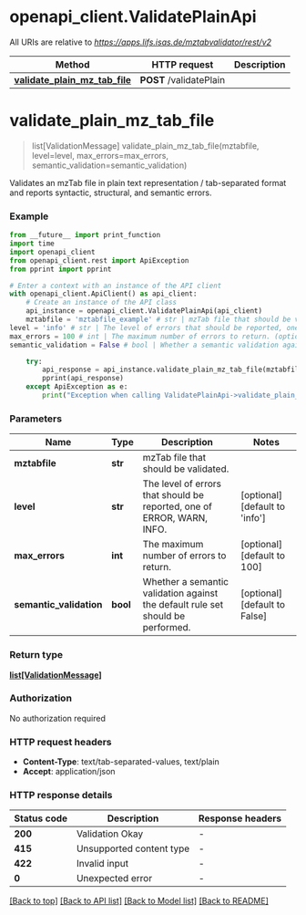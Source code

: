 # openapi_client.ValidatePlainApi

All URIs are relative to *https://apps.lifs.isas.de/mztabvalidator/rest/v2*

Method | HTTP request | Description
------------- | ------------- | -------------
[**validate_plain_mz_tab_file**](ValidatePlainApi.md#validate_plain_mz_tab_file) | **POST** /validatePlain | 


# **validate_plain_mz_tab_file**
> list[ValidationMessage] validate_plain_mz_tab_file(mztabfile, level=level, max_errors=max_errors, semantic_validation=semantic_validation)



Validates an mzTab file in plain text representation / tab-separated format and reports syntactic, structural, and semantic errors. 

### Example

```python
from __future__ import print_function
import time
import openapi_client
from openapi_client.rest import ApiException
from pprint import pprint

# Enter a context with an instance of the API client
with openapi_client.ApiClient() as api_client:
    # Create an instance of the API class
    api_instance = openapi_client.ValidatePlainApi(api_client)
    mztabfile = 'mztabfile_example' # str | mzTab file that should be validated.
level = 'info' # str | The level of errors that should be reported, one of ERROR, WARN, INFO. (optional) (default to 'info')
max_errors = 100 # int | The maximum number of errors to return. (optional) (default to 100)
semantic_validation = False # bool | Whether a semantic validation against the default rule set should be performed. (optional) (default to False)

    try:
        api_response = api_instance.validate_plain_mz_tab_file(mztabfile, level=level, max_errors=max_errors, semantic_validation=semantic_validation)
        pprint(api_response)
    except ApiException as e:
        print("Exception when calling ValidatePlainApi->validate_plain_mz_tab_file: %s\n" % e)
```

### Parameters

Name | Type | Description  | Notes
------------- | ------------- | ------------- | -------------
 **mztabfile** | **str**| mzTab file that should be validated. | 
 **level** | **str**| The level of errors that should be reported, one of ERROR, WARN, INFO. | [optional] [default to &#39;info&#39;]
 **max_errors** | **int**| The maximum number of errors to return. | [optional] [default to 100]
 **semantic_validation** | **bool**| Whether a semantic validation against the default rule set should be performed. | [optional] [default to False]

### Return type

[**list[ValidationMessage]**](ValidationMessage.md)

### Authorization

No authorization required

### HTTP request headers

 - **Content-Type**: text/tab-separated-values, text/plain
 - **Accept**: application/json

### HTTP response details
| Status code | Description | Response headers |
|-------------|-------------|------------------|
**200** | Validation Okay |  -  |
**415** | Unsupported content type |  -  |
**422** | Invalid input |  -  |
**0** | Unexpected error |  -  |

[[Back to top]](#) [[Back to API list]](../README.md#documentation-for-api-endpoints) [[Back to Model list]](../README.md#documentation-for-models) [[Back to README]](../README.md)

